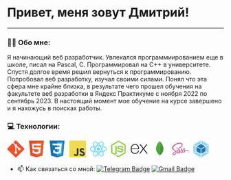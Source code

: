 # Привет, меня зовут Дмитрий!

---

### :man_technologist: Обо мне:

Я начинающий веб разработчик. Увлекался программиированием еще в школе, писал на Pascal, С. Программировал на С++ в университете. Спустя долгое время решил вернуться к программированию. Попробовал веб разработку, изучал своими силами. Понял что эта сфера мне крайне близка, в результате чего прошел обучения на факультете веб разработки в Яндекс Практикуме с ноября 2022 по сентябрь 2023. В настоящий момент мое обучение на курсе завершено и я нахожусь в поисках работы.

### 💻 Технологии:

<div>
  <img src="https://github.com/devicons/devicon/blob/master/icons/git/git-original.svg" title="git" alt="git" width="40" height="40"/>&nbsp
  <img src="https://github.com/devicons/devicon/blob/master/icons/html5/html5-original.svg" title="html5" alt="html5" width="40" height="40"/>&nbsp
  <img src="https://github.com/devicons/devicon/blob/master/icons/css3/css3-original.svg" title="css" alt="css" width="40" height="40"/>&nbsp
  <img src="https://github.com/devicons/devicon/blob/master/icons/javascript/javascript-original.svg" title="javascript" alt="javascript" width="40" height="40"/>&nbsp
  <img src="https://github.com/devicons/devicon/blob/master/icons/react/react-original.svg" title="reactjs" alt="reactjs" width="40" height="40"/>&nbsp
  <img src="https://github.com/devicons/devicon/blob/master/icons/nodejs/nodejs-original.svg" title="nodejs" alt="nodejs" width="40" height="40"/>&nbsp
  <img src="https://github.com/devicons/devicon/blob/master/icons/express/express-original.svg" title="express" alt="express" width="40" height="40"/>&nbsp
  <img src="https://github.com/devicons/devicon/blob/master/icons/mongodb/mongodb-original.svg" title="mongodb" alt="mongodb" width="40" height="40"/>&nbsp
  <img src="https://github.com/devicons/devicon/blob/master/icons/sass/sass-original.svg" title="sass/scss" alt="sass/scss" width="40" height="40"/>&nbsp;
  <img src="https://github.com/devicons/devicon/blob/master/icons/webpack/webpack-original.svg" title="webpack" alt="webpack" width="40" height="40"/>&nbsp;
</div>

- :mailbox: Как связаться со мной: [![Telegram Badge](https://img.shields.io/badge/style=flat&logo=Telegram&logoColor=white)](https://t.me/lopakadude) [![Gmail Badge](https://img.shields.io/badge/-Gmail-red?style=flat&logo=Gmail&logoColor=white)](mailto:DmitriyYanyuk@yandex.ru)
